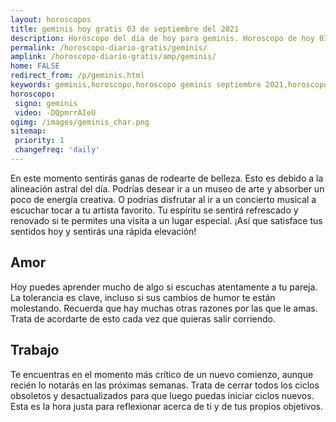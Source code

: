 ```yaml
---
layout: horoscopos
title: geminis hoy gratis 03 de septiembre del 2021 
description: Horóscopo del dia de hoy para geminis. Horoscopo de hoy 03 de septiembre del 2021. Las predicciones de amor, trabajo, vida personal gratis.
permalink: /horoscopo-diario-gratis/geminis/
amplink: /horoscopo-diario-gratis/amp/geminis/
home: FALSE
redirect_from: /p/geminis.html
keywords: geminis,horoscopo,horoscopo geminis septiembre 2021,horoscopo geminis hoy,tarot geminis septiembre 2021,horoscopo geminis,tarot geminis hoy,horoscopo de hoy,horoscopo diario,tarot del amor,horoscopo de hoy geminis,horoscopo diario del tarot, Horoscopo de hoy geminis 03 de septiembre del 2021,horóscopo del día,signos zodiacales 2021, el horoscopo de hoy
horoscopo:
 signo: geminis
 video: -DQpmrrAIeU
ogimg: /images/geminis_char.png
sitemap:
 priority: 1
 changefreq: 'daily'
---
```



En este momento sentirás ganas de rodearte de belleza. Esto es debido a la alineación astral del día. Podrías desear ir a un museo de arte y absorber un poco de energía creativa. O podrías disfrutar al ir a un concierto musical a escuchar tocar a tu artista favorito. Tu espíritu se sentirá refrescado y renovado si te permites una visita a un lugar especial. ¡Así que satisface tus sentidos hoy y sentirás una rápida elevación!

## Amor

Hoy puedes aprender mucho de algo si escuchas atentamente a tu pareja. La tolerancia es clave, incluso si sus cambios de humor te están molestando. Recuerda que hay muchas otras razones por las que le amas. Trata de acordarte de esto cada vez que quieras salir corriendo.

## Trabajo

Te encuentras en el momento más crítico de un nuevo comienzo, aunque recién lo notarás en las próximas semanas. Trata de cerrar todos los ciclos obsoletos y desactualizados para que luego puedas iniciar ciclos nuevos. Esta es la hora justa para reflexionar acerca de ti y de tus propios objetivos.